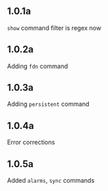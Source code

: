 ## 1.0.1a

`show` command filter is regex now

## 1.0.2a

Adding `fdn` command

## 1.0.3a

Adding `persistent` command

## 1.0.4a

Error corrections

## 1.0.5a

Added `alarms`, `sync` commands
